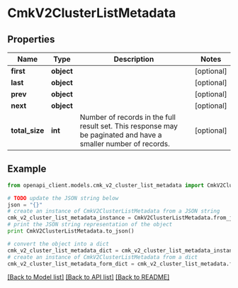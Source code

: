 # CmkV2ClusterListMetadata


## Properties
Name | Type | Description | Notes
------------ | ------------- | ------------- | -------------
**first** | **object** |  | [optional] 
**last** | **object** |  | [optional] 
**prev** | **object** |  | [optional] 
**next** | **object** |  | [optional] 
**total_size** | **int** | Number of records in the full result set. This response may be paginated and have a smaller number of records. | [optional] 

## Example

```python
from openapi_client.models.cmk_v2_cluster_list_metadata import CmkV2ClusterListMetadata

# TODO update the JSON string below
json = "{}"
# create an instance of CmkV2ClusterListMetadata from a JSON string
cmk_v2_cluster_list_metadata_instance = CmkV2ClusterListMetadata.from_json(json)
# print the JSON string representation of the object
print CmkV2ClusterListMetadata.to_json()

# convert the object into a dict
cmk_v2_cluster_list_metadata_dict = cmk_v2_cluster_list_metadata_instance.to_dict()
# create an instance of CmkV2ClusterListMetadata from a dict
cmk_v2_cluster_list_metadata_form_dict = cmk_v2_cluster_list_metadata.from_dict(cmk_v2_cluster_list_metadata_dict)
```
[[Back to Model list]](../ccloud/README.md#documentation-for-models) [[Back to API list]](../ccloud/README.md#documentation-for-api-endpoints) [[Back to README]](../ccloud/README.md)


